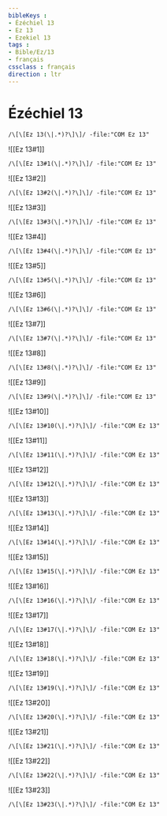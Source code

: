 ```yaml
---
bibleKeys : 
- Ézéchiel 13
- Ez 13
- Ezekiel 13
tags : 
- Bible/Ez/13
- français
cssclass : français
direction : ltr
---
```


# Ézéchiel 13

```query
/\[\[Ez 13(\|.*)?\]\]/ -file:"COM Ez 13"
```



![[Ez 13#1]]

```query
/\[\[Ez 13#1(\|.*)?\]\]/ -file:"COM Ez 13"
```

![[Ez 13#2]]

```query
/\[\[Ez 13#2(\|.*)?\]\]/ -file:"COM Ez 13"
```

![[Ez 13#3]]

```query
/\[\[Ez 13#3(\|.*)?\]\]/ -file:"COM Ez 13"
```

![[Ez 13#4]]

```query
/\[\[Ez 13#4(\|.*)?\]\]/ -file:"COM Ez 13"
```

![[Ez 13#5]]

```query
/\[\[Ez 13#5(\|.*)?\]\]/ -file:"COM Ez 13"
```

![[Ez 13#6]]

```query
/\[\[Ez 13#6(\|.*)?\]\]/ -file:"COM Ez 13"
```

![[Ez 13#7]]

```query
/\[\[Ez 13#7(\|.*)?\]\]/ -file:"COM Ez 13"
```

![[Ez 13#8]]

```query
/\[\[Ez 13#8(\|.*)?\]\]/ -file:"COM Ez 13"
```

![[Ez 13#9]]

```query
/\[\[Ez 13#9(\|.*)?\]\]/ -file:"COM Ez 13"
```

![[Ez 13#10]]

```query
/\[\[Ez 13#10(\|.*)?\]\]/ -file:"COM Ez 13"
```

![[Ez 13#11]]

```query
/\[\[Ez 13#11(\|.*)?\]\]/ -file:"COM Ez 13"
```

![[Ez 13#12]]

```query
/\[\[Ez 13#12(\|.*)?\]\]/ -file:"COM Ez 13"
```

![[Ez 13#13]]

```query
/\[\[Ez 13#13(\|.*)?\]\]/ -file:"COM Ez 13"
```

![[Ez 13#14]]

```query
/\[\[Ez 13#14(\|.*)?\]\]/ -file:"COM Ez 13"
```

![[Ez 13#15]]

```query
/\[\[Ez 13#15(\|.*)?\]\]/ -file:"COM Ez 13"
```

![[Ez 13#16]]

```query
/\[\[Ez 13#16(\|.*)?\]\]/ -file:"COM Ez 13"
```

![[Ez 13#17]]

```query
/\[\[Ez 13#17(\|.*)?\]\]/ -file:"COM Ez 13"
```

![[Ez 13#18]]

```query
/\[\[Ez 13#18(\|.*)?\]\]/ -file:"COM Ez 13"
```

![[Ez 13#19]]

```query
/\[\[Ez 13#19(\|.*)?\]\]/ -file:"COM Ez 13"
```

![[Ez 13#20]]

```query
/\[\[Ez 13#20(\|.*)?\]\]/ -file:"COM Ez 13"
```

![[Ez 13#21]]

```query
/\[\[Ez 13#21(\|.*)?\]\]/ -file:"COM Ez 13"
```

![[Ez 13#22]]

```query
/\[\[Ez 13#22(\|.*)?\]\]/ -file:"COM Ez 13"
```

![[Ez 13#23]]

```query
/\[\[Ez 13#23(\|.*)?\]\]/ -file:"COM Ez 13"
```

